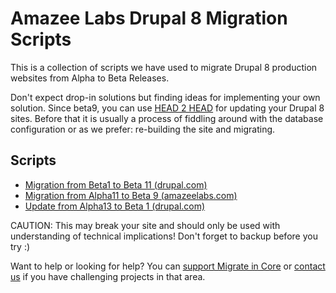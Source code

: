 Amazee Labs Drupal 8 Migration Scripts
==========

This is a collection of scripts we have used to migrate Drupal 8 production websites from Alpha to Beta Releases.

Don't expect drop-in solutions but finding ideas for implementing your own solution. Since beta9, you can use [HEAD 2 HEAD](https://www.drupal.org/project/head2head) for updating your Drupal 8 sites. Before that it is usually a process of fiddling around with the database configuration or as we prefer: re-building the site and migrating.

## Scripts

* [Migration from Beta1 to Beta 11 (drupal.com)](migrate_beta1_beta11.php)
* [Migration from Alpha11 to Beta 9 (amazeelabs.com)](migrate_alpha11_beta9.php)
* [Update from Alpha13 to Beta 1 (drupal.com)](update_alpha13_beta1.php)

CAUTION: This may break your site and should only be used with understanding of technical implications! Don't forget to backup before you try :)

Want to help or looking for help? You can [support Migrate in Core](https://groups.drupal.org/node/422253) or [contact us](http://www.amazeelabs.com/en/contact) if you have challenging projects in that area.
